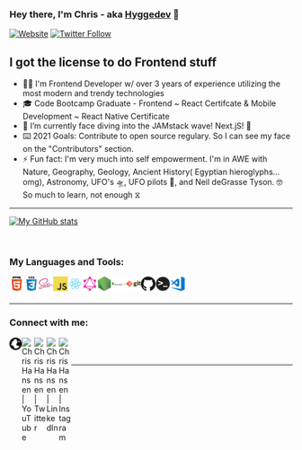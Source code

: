 ### Hey there, I'm Chris - aka [Hyggedev][website] 👋

[![Website](https://img.shields.io/website?label=chrisbhansen.com&style=for-the-badge&url=https%3A%2F%2Fwww.chrisbhansen.com)](https://www.chrisbhansen.me)
[![Twitter Follow](https://img.shields.io/twitter/follow/hyggedev?color=1DA1F2&logo=twitter&style=for-the-badge)](https://twitter.com/intent/follow?original_referer=https%3A%2F%2Fgithub.com%2Fchansen17&screen_name=hyggedev)

## I got the license to do Frontend stuff
- 👨‍💻  I'm Frontend Developer w/ over 3 years of experience utilizing the most modern and trendy technologies
- 🎓  Code Bootcamp Graduate - Frontend ~ React Certifcate & Mobile Development ~ React Native Certificate
- 🌊  I’m currently face diving into the JAMstack wave! Next.jS! 🤘
- ⌨️  2021 Goals: Contribute to open source regulary. So I can see my face on the "Contributors" section. 
- ⚡️  Fun fact: I'm very much into self empowerment. I'm in AWE with Nature, Geography, Geology, 
     Ancient History( Egyptian hieroglyphs... omg), Astronomy, UFO's 🛸, UFO pilots 👾, and Neil deGrasse Tyson. 🤓 So much to learn, not enough ⧖
 
---

<!-- ### Spotify Playing 🎧

[<img src="https://now-playing-codestackr.vercel.app/api/spotify-playing" alt="codeSTACKr Spotify Playing" width="350" />](https://open.spotify.com/user/swyqyimdc12jajde4vpwd2x1b) -->

[![My GitHub stats](https://github-readme-stats.vercel.app/api?username=chansen17&hide=contribs,stars,prs&show_icons=true&theme=tokyonight
)](https://github.com/chansen17/github-readme-stats)

<br/>

### My Languages and Tools:

<img align="left" alt="HTML5" width="26px" src="https://raw.githubusercontent.com/github/explore/80688e429a7d4ef2fca1e82350fe8e3517d3494d/topics/html/html.png" />
<img align="left" alt="CSS3" width="26px" src="https://raw.githubusercontent.com/github/explore/80688e429a7d4ef2fca1e82350fe8e3517d3494d/topics/css/css.png" />
<img align="left" alt="Sass" width="26px" src="https://raw.githubusercontent.com/github/explore/80688e429a7d4ef2fca1e82350fe8e3517d3494d/topics/sass/sass.png" />
<img align="left" alt="JavaScript" width="26px" src="https://raw.githubusercontent.com/github/explore/80688e429a7d4ef2fca1e82350fe8e3517d3494d/topics/javascript/javascript.png" />
<img align="left" alt="React" width="26px" src="https://raw.githubusercontent.com/github/explore/80688e429a7d4ef2fca1e82350fe8e3517d3494d/topics/react/react.png" />
<img align="left" alt="GraphQL" width="26px" src="https://raw.githubusercontent.com/github/explore/80688e429a7d4ef2fca1e82350fe8e3517d3494d/topics/graphql/graphql.png" />
<img align="left" alt="Node.js" width="26px" src="https://raw.githubusercontent.com/github/explore/80688e429a7d4ef2fca1e82350fe8e3517d3494d/topics/nodejs/nodejs.png" />
<img align="left" alt="MongoDB" width="26px" src="https://raw.githubusercontent.com/github/explore/80688e429a7d4ef2fca1e82350fe8e3517d3494d/topics/mongodb/mongodb.png" />
<img align="left" alt="Git" width="26px" src="https://raw.githubusercontent.com/github/explore/80688e429a7d4ef2fca1e82350fe8e3517d3494d/topics/git/git.png" />
<img align="left" alt="GitHub" width="26px" src="https://raw.githubusercontent.com/github/explore/78df643247d429f6cc873026c0622819ad797942/topics/github/github.png" />
<img align="left" alt="Terminal" width="26px" src="https://raw.githubusercontent.com/github/explore/80688e429a7d4ef2fca1e82350fe8e3517d3494d/topics/terminal/terminal.png" />
<img align="left" alt="Visual Studio Code" width="26px" src="https://raw.githubusercontent.com/github/explore/80688e429a7d4ef2fca1e82350fe8e3517d3494d/topics/visual-studio-code/visual-studio-code.png" />

<br/>
<br/>

---

### Connect with me:

[<img align="left" alt="Chris Hansen | Portfolio" width="22px" src="https://raw.githubusercontent.com/iconic/open-iconic/master/svg/globe.svg" />][website]
[<img align="left" alt="Chris Hansen | YouTube" width="22px" src="https://cdn.jsdelivr.net/npm/simple-icons@v3/icons/youtube.svg" />][youtube]
[<img align="left" alt="Chris Hansen | Twitter" width="22px" src="https://cdn.jsdelivr.net/npm/simple-icons@v3/icons/twitter.svg" />][twitter]
[<img align="left" alt="Chris Hansen | LinkedIn" width="22px" src="https://cdn.jsdelivr.net/npm/simple-icons@v3/icons/linkedin.svg" />][linkedin]
[<img align="left" alt="Chris Hansen | Instagram" width="22px" src="https://cdn.jsdelivr.net/npm/simple-icons@v3/icons/instagram.svg" />][instagram]

<br />
<br/>

---

[website]: https://www.chrisbhansen.me
[twitter]: https://www.twitter.com/codeSTACKr
[youtube]: https://www.youtube.com/channel/UCoOIzHe6x06ZcEhllL8K0Aw
[instagram]: https://www.instagram.com/hyggedev
[linkedin]: https://www.linkedin.com/in/hyggedev/
